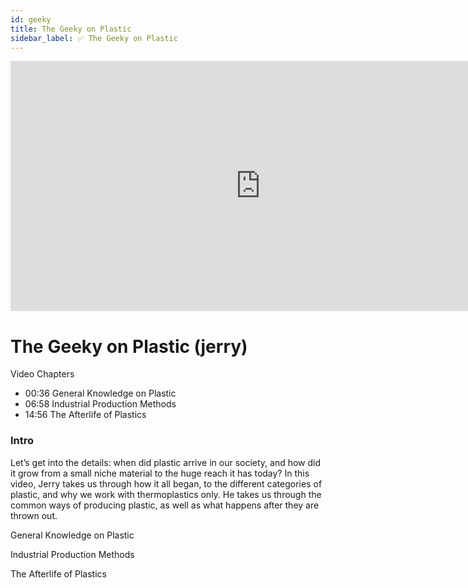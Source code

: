 ```yaml
---
id: geeky
title: The Geeky on Plastic
sidebar_label: ✅ The Geeky on Plastic
---
```


<div class="videocontainer">
  <iframe width="800" height="400" src="https://www.youtube.com/embed/NpEaa2P7qZI" frameborder="0" allow="accelerometer; autoplay; encrypted-media; gyroscope; picture-in-picture" allowfullscreen></iframe>
</div>

<style>
:root {
  --highlight: #84cfec;
  --hover: #84cfec;
}
</style>

# The Geeky on Plastic (jerry)

Video Chapters

- 00:36 General Knowledge on Plastic
- 06:58 Industrial Production Methods
- 14:56 The Afterlife of Plastics

### Intro

Let’s get into the details: when did plastic arrive in our society, and how did it grow from a small niche material to the huge reach it has today? In this video, Jerry takes us through how it all began, to the different categories of plastic, and why we work with thermoplastics only. He takes us through the common ways of producing plastic, as well as what happens after they are thrown out.

General Knowledge on Plastic

Industrial Production Methods

The Afterlife of Plastics
